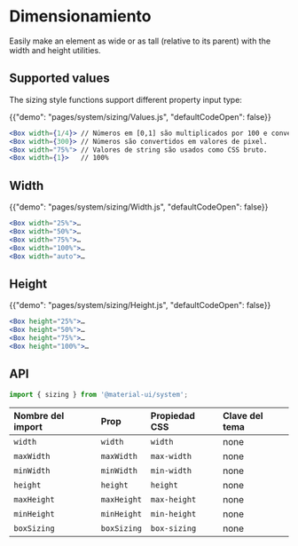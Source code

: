 # Dimensionamiento

<p class="description">Easily make an element as wide or as tall (relative to its parent) with the width and height utilities.</p>

## Supported values

The sizing style functions support different property input type:

{{"demo": "pages/system/sizing/Values.js", "defaultCodeOpen": false}}

```jsx
<Box width={1/4}> // Números em [0,1] são multiplicados por 100 e convertido em % valores.
<Box width={300}> // Números são convertidos em valores de pixel.
<Box width="75%"> // Valores de string são usados como CSS bruto.
<Box width={1}>   // 100%
```

## Width

{{"demo": "pages/system/sizing/Width.js", "defaultCodeOpen": false}}

```jsx
<Box width="25%">…
<Box width="50%">…
<Box width="75%">…
<Box width="100%">…
<Box width="auto">…
```

## Height

{{"demo": "pages/system/sizing/Height.js", "defaultCodeOpen": false}}

```jsx
<Box height="25%">…
<Box height="50%">…
<Box height="75%">…
<Box height="100%">…
```

## API

```js
import { sizing } from '@material-ui/system';
```

| Nombre del import | Prop        | Propiedad CSS | Clave del tema |
|:----------------- |:----------- |:------------- |:-------------- |
| `width`           | `width`     | `width`       | none           |
| `maxWidth`        | `maxWidth`  | `max-width`   | none           |
| `minWidth`        | `minWidth`  | `min-width`   | none           |
| `height`          | `height`    | `height`      | none           |
| `maxHeight`       | `maxHeight` | `max-height`  | none           |
| `minHeight`       | `minHeight` | `min-height`  | none           |
| `boxSizing`       | `boxSizing` | `box-sizing`  | none           |